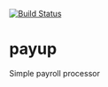 [![Build Status](https://travis-ci.org/sdawood/payup.png?branch=master)](https://travis-ci.org/sdawood/payup)

# payup
Simple payroll processor
